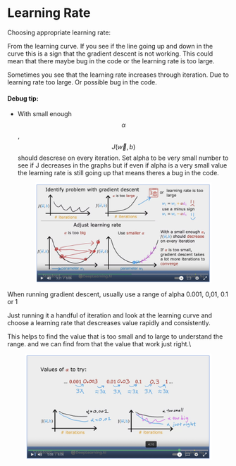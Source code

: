 # Learning Rate

Choosing appropriate learning rate:

From the learning curve. If you see if the line going up and down in the curve this is a sign that the gradient descent is not working. This could mean that there maybe bug in the code or the learning rate is too large.

Sometimes you see that the learning rate increases through iteration. Due to learning rate too large. Or possible bug in the code.&#x20;

#### Debug tip:

*   With small enough $$\alpha$$, $$J(\vec{w}, b)$$should descrese on every iteration. Set alpha to be very small number to see if J decreases in the graphs but if even if alpha is a very small value the learning rate is still going up that means theres a bug in the code.

    &#x20;

    <figure><img src="../.gitbook/assets/image (4).png" alt=""><figcaption></figcaption></figure>

When running gradient descent, usually use a range of alpha 0.001, 0,01, 0.1 or 1

Just running it a handful of iteration and look at the learning curve and choose a learning rate that descreases value rapidly and consistently.&#x20;

This helps to find the value that is too small and to large to understand the range. and we can find from that the value that work just right.\


<figure><img src="../.gitbook/assets/image (6).png" alt=""><figcaption></figcaption></figure>
